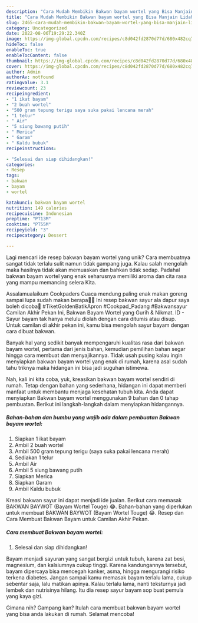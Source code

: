 ```yaml
---
description: "Cara Mudah Membikin Bakwan bayam wortel yang Bisa Manjain Lidah"
title: "Cara Mudah Membikin Bakwan bayam wortel yang Bisa Manjain Lidah"
slug: 2465-cara-mudah-membikin-bakwan-bayam-wortel-yang-bisa-manjain-lidah
category: Uncategorized
date: 2022-08-06T19:29:22.340Z
image: https://img-global.cpcdn.com/recipes/c8d042fd2870d77d/680x482cq70/bakwan-bayam-wortel-foto-resep-utama.jpg
hideToc: false
enableToc: true
enableTocContent: false
thumbnail: https://img-global.cpcdn.com/recipes/c8d042fd2870d77d/680x482cq70/bakwan-bayam-wortel-foto-resep-utama.jpg
cover: https://img-global.cpcdn.com/recipes/c8d042fd2870d77d/680x482cq70/bakwan-bayam-wortel-foto-resep-utama.jpg
author: Admin
authorAv: notfound
ratingvalue: 3.1
reviewcount: 23
recipeingredient:
- "1 ikat bayam"
- "2 buah wortel"
- "500 gram tepung terigu saya suka pakai lencana merah"
- "1 telur"
- " Air"
- "5 siung bawang putih"
- " Merica"
- " Garam"
- " Kaldu bubuk"
recipeinstructions:

- "Selesai dan siap dihidangkan!"
categories:
- Resep
tags:
- bakwan
- bayam
- wortel

katakunci: bakwan bayam wortel 
nutrition: 149 calories
recipecuisine: Indonesian
preptime: "PT13M"
cooktime: "PT55M"
recipeyield: "3"
recipecategory: Dessert

---
```





Lagi mencari ide resep bakwan bayam wortel yang unik? Cara membuatnya sangat tidak terlalu sulit namun tidak gampang juga. Kalau salah mengolah maka hasilnya tidak akan memuaskan dan bahkan tidak sedap. Padahal bakwan bayam wortel yang enak seharusnya memiliki aroma dan cita rasa yang mampu memancing selera Kita.





Assalamualaikum Cookpaders Cuaca mendung paling enak makan goreng sampai lupa sudah makan berapa🤭🤫 Ini resep bakwan sayur ala dapur saya boleh dicoba🤗 #TiketGoldenBatikApron #Cookpad_Padang #Bakwansayur Camilan Akhir Pekan Ini, Bakwan Bayam Wortel yang Gurih &amp; Nikmat. ID - Sayur bayam tak hanya melulu diolah dengan cara ditumis atau disup. Untuk camilan di akhir pekan ini, kamu bisa mengolah sayur bayam dengan cara dibuat bakwan.

Banyak hal yang sedikit banyak mempengaruhi kualitas rasa dari bakwan bayam wortel, pertama dari jenis bahan, kemudian pemilihan bahan segar hingga cara membuat dan menyajikannya. Tidak usah pusing kalau ingin menyiapkan bakwan bayam wortel yang enak di rumah, karena asal sudah tahu triknya maka hidangan ini bisa jadi suguhan istimewa.






Nah, kali ini kita coba, yuk, kreasikan bakwan bayam wortel sendiri di rumah. Tetap dengan bahan yang sederhana, hidangan ini dapat memberi manfaat untuk membantu menjaga kesehatan tubuh kita. Anda dapat menyiapkan Bakwan bayam wortel menggunakan 9 bahan dan 0 tahap pembuatan. Berikut ini langkah-langkah dalam menyiapkan hidangannya.

<!--inarticleads1-->

##### Bahan-bahan dan bumbu yang wajib ada dalam pembuatan Bakwan bayam wortel:

1. Siapkan 1 ikat bayam
1. Ambil 2 buah wortel
1. Ambil 500 gram tepung terigu (saya suka pakai lencana merah)
1. Sediakan 1 telur
1. Ambil  Air
1. Ambil 5 siung bawang putih
1. Siapkan  Merica
1. Siapkan  Garam
1. Ambil  Kaldu bubuk


Kreasi bakwan sayur ini dapat menjadi ide jualan. Berikut cara memasak BAKWAN BAYWOT (Bayam Wortel Touge) 😂. Bahan-bahan yang diperlukan untuk membuat BAKWAN BAYWOT (Bayam Wortel Touge) 😂. Resep dan Cara Membuat Bakwan Bayam untuk Camilan Akhir Pekan. 

<!--inarticleads2-->

##### Cara membuat Bakwan bayam wortel:


1. Selesai dan siap dihidangkan!

Bayam menjadi sayuran yang sangat bergizi untuk tubuh, karena zat besi, magnesium, dan kalsiumnya cukup tinggi. Karena kandungannya tersebut, bayam dipercaya bisa mencegah kanker, asma, hingga mengurangi risiko terkena diabetes. Jangan sampai kamu memasak bayam terlalu lama, cukup sebentar saja, lalu matikan apinya. Kalau terlalu lama, nanti teksturnya jadi lembek dan nutrisinya hilang. Itu dia resep sayur bayam sop buat pemula yang kaya gizi. 

Gimana nih? Gampang kan? Itulah cara membuat bakwan bayam wortel yang bisa anda lakukan di rumah. Selamat mencoba!
